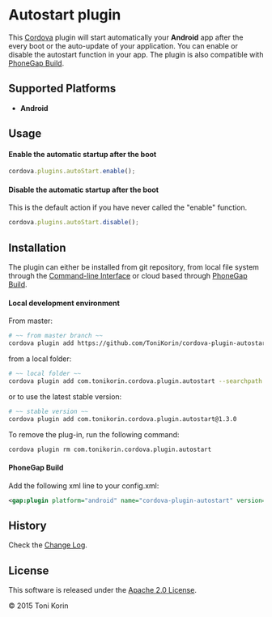 # Autostart plugin #
This [Cordova][cordova] plugin will start automatically your __Android__ app after the every boot or the auto-update of your application. You can enable or disable the autostart function in your app. The plugin is also compatible with [PhoneGap Build][PGB].

## Supported Platforms ##
- __Android__

## Usage ##

#### Enable the automatic startup after the boot  ####
```javascript
cordova.plugins.autoStart.enable();
```
#### Disable the automatic startup after the boot ####
This is the default action if you have never called the "enable" function.
```javascript
cordova.plugins.autoStart.disable();
```

## Installation ##
The plugin can either be installed from git repository, from local file system through the [Command-line Interface][CLI] or cloud based through [PhoneGap Build][PGB].

#### Local development environment ####
From master:
```bash
# ~~ from master branch ~~
cordova plugin add https://github.com/ToniKorin/cordova-plugin-autostart.git
```
from a local folder:
```bash
# ~~ local folder ~~
cordova plugin add com.tonikorin.cordova.plugin.autostart --searchpath path
```
or to use the latest stable version:
```bash
# ~~ stable version ~~
cordova plugin add com.tonikorin.cordova.plugin.autostart@1.3.0
```

To remove the plug-in, run the following command:
```bash
cordova plugin rm com.tonikorin.cordova.plugin.autostart
```

#### PhoneGap Build ####
Add the following xml line to your config.xml:
```xml
<gap:plugin platform="android" name="cordova-plugin-autostart" version="1.3.0" source="npm"/>
```

## History ##
Check the [Change Log][changelog].

## License ##

This software is released under the [Apache 2.0 License][apache2_license].

© 2015 Toni Korin

[cordova]: https://cordova.apache.org
[CLI]: http://cordova.apache.org/docs/en/edge/guide_cli_index.md.html#The%20Command-line%20Interface
[PGB]: http://docs.build.phonegap.com/en_US/index.html
[PGB_plugin]: https://build.phonegap.com/plugins/490
[changelog]: https://github.com/ToniKorin/cordova-plugin-autostart/blob/master/CHANGELOG.md
[apache2_license]: http://opensource.org/licenses/Apache-2.0